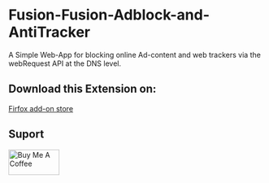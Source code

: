 # Fusion-Fusion-Adblock-and-AntiTracker
A Simple Web-App for blocking online Ad-content and web trackers via the webRequest API at the DNS level.
## Download this Extension on:
<a href="https://addons.mozilla.org/en-US/firefox/addon/fusion-adblock-and-antitracker/">Firfox add-on store</a>
## Suport
<a href="https://www.buymeacoffee.com/fusion" target="_blank"><img src="https://cdn.buymeacoffee.com/buttons/v2/default-yellow.png" alt="Buy Me A Coffee" style="height: 50px !important;width: 100px !important;"></a>

